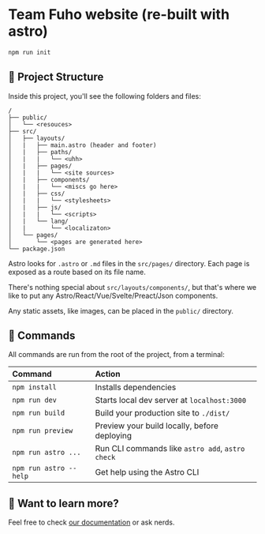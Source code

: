 # Team Fuho website (re-built with astro)

```sh
npm run init
```

## 🚀 Project Structure

Inside this project, you'll see the following folders and files:

```text
/
├── public/
│   └── <resouces>
├── src/
│   ├── layouts/
│   |   ├── main.astro (header and footer)
│   |   ├── paths/
│   |   |   └── <uhh>
│   |   ├── pages/
│   |   |   └── <site sources>
│   |   ├── components/
│   |   |   └── <miscs go here>
│   |   ├── css/
│   |   |   └── <stylesheets>
│   |   ├── js/
│   |   |   └── <scripts>
│   |   └── lang/
│   |       └── <localizaton>
│   └── pages/
│       └── <pages are generated here>
└── package.json
```

Astro looks for `.astro` or `.md` files in the `src/pages/` directory. Each page is exposed as a route based on its file name.

There's nothing special about `src/layouts/components/`, but that's where we like to put any Astro/React/Vue/Svelte/Preact/Json components.

Any static assets, like images, can be placed in the `public/` directory.

## 🧞 Commands

All commands are run from the root of the project, from a terminal:

| Command                | Action                                           |
| :--------------------- | :----------------------------------------------- |
| `npm install`          | Installs dependencies                            |
| `npm run dev`          | Starts local dev server at `localhost:3000`      |
| `npm run build`        | Build your production site to `./dist/`          |
| `npm run preview`      | Preview your build locally, before deploying     |
| `npm run astro ...`    | Run CLI commands like `astro add`, `astro check` |
| `npm run astro --help` | Get help using the Astro CLI                     |

## 👀 Want to learn more?

Feel free to check [our documentation](https://docs.astro.build) or ask nerds.

